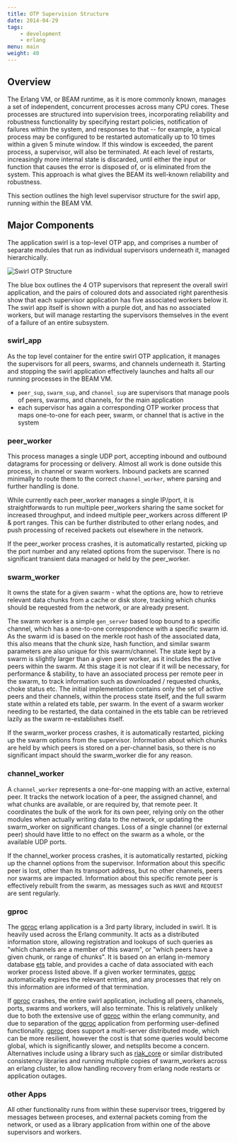 ```yaml
---
title: OTP Supervision Structure
date: 2014-04-29
tags:
    - development
    - erlang
menu: main
weight: 40
---
```


## Overview

The Erlang VM, or BEAM runtime, as it is more commonly known, manages a set of
independent, concurrent processes across many CPU cores. These processes are
structured into supervision trees, incorporating reliability and robustness
functionality by specifying restart policies, notification of failures within
the system, and responses to that -- for example, a typical process may be
configured to be restarted automatically up to 10 times within a given 5 minute
window. If this window is exceeded, the parent process, a supervisor, will also
be terminated. At each level of restarts, increasingly more internal state is
discarded, until either the input or function that causes the error is disposed
of, or is eliminated from the system. This approach is what gives the BEAM its
well-known reliability and robustness.

This section outlines the high level supervisor structure for the swirl app,
running within the BEAM VM.

## Major Components

The application swirl is a top-level OTP app, and comprises a number of separate
modules that run as individual supervisors underneath it, managed
hierarchically.

![Swirl OTP Structure](../../assets/img/otp_structure.png)

The blue box outlines the 4 OTP supervisors that represent the overall swirl
application, and the pairs of coloured dots and associated right parenthesis
show that each supervisor application has five associated workers below it. The
swirl app itself is shown with a purple dot, and has no associated workers, but
will manage restarting the supervisors themselves in the event of a failure of
an entire subsystem.

### swirl_app

As the top level container for the entire swirl OTP application, it manages the
supervisors for all peers, swarms, and channels underneath it. Starting and
stopping the swirl application effectively launches and halts all our running
processes in the BEAM VM.

- `peer_sup`, `swarm_sup`, and `channel_sup` are supervisors that manage pools
  of peers, swarms, and channels, for the main application
- each supervisor has again a corresponding OTP worker process that maps
  one-to-one for each peer, swarm, or channel that is active in the system

### peer_worker

This process manages a single UDP port, accepting inbound and outbound datagrams
for processing or delivery. Almost all work is done outside this process, in
channel or swarm workers. Inbound packets are scanned minimally to route them to
the correct `channel_worker`, where parsing and further handling is done.

While currently each peer_worker manages a single IP/port, it is
straightforwards to run multiple peer_workers sharing the same socket for
increased throughput, and indeed multiple peer_workers across different IP &
port ranges. This can be further distributed to other erlang nodes, and push
processing of received packets out elsewhere in the network.

If the peer_worker process crashes, it is automatically restarted, picking up
the port number and any related options from the supervisor. There is no
significant transient data managed or held by the peer_worker.

### swarm_worker

It owns the state for a given swarm - what the options are, how to retrieve
relevant data chunks from a cache or disk store, tracking which chunks should be
requested from the network, or are already present.

The swarm worker is a simple `gen_server` based loop bound to a specific
channel, which has a one-to-one correspondence with a specific swarm id. As the
swarm id is based on the merkle root hash of the associated data, this also
means that the chunk size, hash function, and similar swarm parameters are also
unique for this swarm/channel. The state kept by a swarm is slightly larger than
a given peer worker, as it includes the active peers within the swarm. At this
stage it is not clear if it will be necessary, for performance & stability, to
have an associated process per remote peer in the swarm, to track information
such as downloaded / requested chunks, choke status etc. The initial
implementation contains only the set of active peers and their channels, within
the process state itself, and the full swarm state within a related ets table,
per swarm. In the event of a swarm worker needing to be restarted, the data
contained in the ets table can be retrieved lazily as the swarm re-establishes
itself.

If the swarm_worker process crashes, it is automatically restarted, picking up
the swarm options from the supervisor. Information about which chunks are held
by which peers is stored on a per-channel basis, so there is no significant
impact should the swarm_worker die for any reason.

### channel_worker

A `channel_worker` represents a one-for-one mapping with an active, external
peer. It tracks the network location of a peer, the assigned channel, and what
chunks are available, or are required by, that remote peer. It coordinates the
bulk of the work for its own peer, relying only on the other modules when
actually writing data to the network, or updating the swarm_worker on
significant changes. Loss of a single channel (or external peer) should have
little to no effect on the swarm as a whole, or the available UDP ports.

If the channel_worker process crashes, it is automatically restarted, picking up
the channel options from the supervisor. Information about this specific peer is
lost, other than its transport address, but no other channels, peers nor swarms
are impacted. Information about this specific remote peer is effectively rebuilt
from the swarm, as messages such as `HAVE` and `REQUEST` are sent regularly.

### gproc

The [gproc] erlang application is a 3rd party library, included in swirl. It is
heavily used across the Erlang community. It acts as a distributed information
store, allowing registration and lookups of such queries as "which channels are
a member of this swarm", or "which peers have a given chunk, or range of
chunks". It is based on an erlang in-memory database [ets] table, and provides a
cache of data associated with each worker process listed above. If a given
worker terminates, [gproc] automatically expires the relevant entries, and any
processes that rely on this information are informed of that termination.

If [gproc] crashes, the entire swirl application, including all peers, channels,
ports, swarms and workers, will also terminate. This is relatively unlikely due
to both the extensive use of [gproc] within the erlang community, and due to
separation of the [gproc] application from performing user-defined
functionality. [gproc] does support a multi-server distributed mode, which can
be more resilient, however the cost is that some queries would become global,
which is significantly slower, and netsplits become a concern. Alternatives
include using a library such as [riak_core] or similar distributed consistency
libraries and running multiple copies of swarm_workers across an erlang cluster,
to allow handling recovery from erlang node restarts or application outages.

### other Apps

All other functionality runs from within these supervisor trees, triggered by
messages between proceses, and external packets coming from the network, or used
as a library application from within one of the above supervisors and workers.

[gproc]: https://github.com/uwiger/gproc
[ets]: http://erlang.org/doc/man/ets.html
[riak_core]: https://github.com/basho/riak_core
